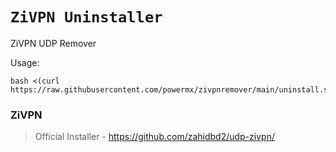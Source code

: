 # `ZiVPN Uninstaller` 

ZiVPN UDP Remover

Usage:
```
bash <(curl https://raw.githubusercontent.com/powermx/zivpnremover/main/uninstall.sh)
```

### ZiVPN

> Official Installer - https://github.com/zahidbd2/udp-zivpn/
